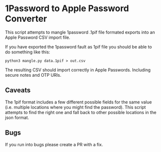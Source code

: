 # 1Password to Apple Password Converter

This script attempts to mangle 1password .1pif file formated exports into an Apple Password CSV import file.

If you have exported the 1password fault as 1pif file you should be able to do something like this:
```
python3 mangle.py data.1pif > out.csv
```

The resulting CSV should import correctly in Apple Passwords. Including secure notes and OTP URIs.

## Caveats

The 1pif format includes a few different possible fields for the same value (i.e. multiple locations where you might find the password). This script attempts to find the right one and fall back to other possible locations in the json format.

## Bugs

If you run into bugs please create a PR with a fix.
